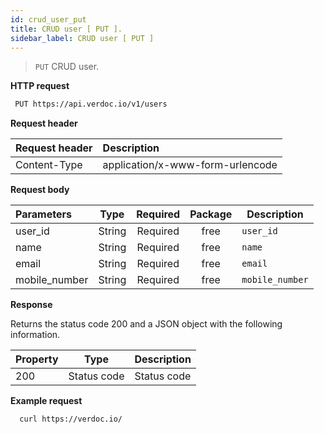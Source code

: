 ```yaml
---
id: crud_user_put
title: CRUD user [ PUT ].
sidebar_label: CRUD user [ PUT ]
---
```


> `PUT` CRUD user.

**HTTP request**

```bash
 PUT https://api.verdoc.io/v1/users
```

**Request header**

| Request header | Description                      |
| :------------- | :------------------------------- |
| Content-Type   | application/x-www-form-urlencode |

**Request body**

| Parameters    |  Type  | Required | Package | Description     |
| :------------ | :----: | :------: | :-----: | --------------- |
| user_id       | String | Required |  free   | `user_id`       |
| name          | String | Required |  free   | `name`          |
| email         | String | Required |  free   | `email`         |
| mobile_number | String | Required |  free   | `mobile_number` |

**Response**

Returns the status code 200 and a JSON object with the following information.

| Property |    Type     | Description |
| :------- | :---------: | ----------- |
| 200      | Status code | Status code |

**Example request**

```bash
  curl https://verdoc.io/
```

